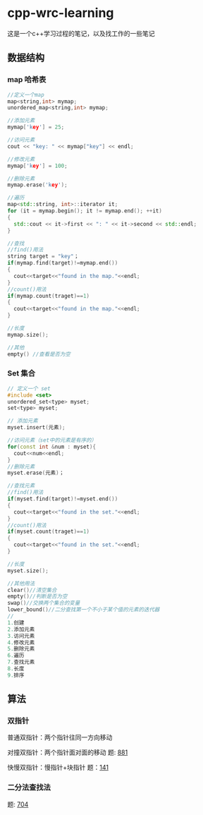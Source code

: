 # cpp-wrc-learning
这是一个c++学习过程的笔记，以及找工作的一些笔记


## 数据结构
### map 哈希表
```cpp
//定义一个map
map<string,int> mymap;
unordered_map<string,int> mymap;

//添加元素
mymap['key'] = 25;

//访问元素
cout << "key: " << mymap["key"] << endl;

//修改元素
mymap['key'] = 100;

//删除元素
mymap.erase('key');

//遍历
map<std::string, int>::iterator it;
for (it = mymap.begin(); it != mymap.end(); ++it)
{
  std::cout << it->first << ": " << it->second << std::endl;
}

//查找
//find()用法
string target = "key"；
if(mymap.find(target)!=mymap.end())
{
  cout<<target<<"found in the map."<<endl;
}
//count()用法
if(mymap.count(traget)==1)
{
  cout<<target<<"found in the map."<<endl;
}

//长度
mymap.size();

//其他
empty() //查看是否为空
```



### Set 集合
```cpp
// 定义一个 set
#include <set>
unordered_set<type> myset;
set<type> myset;

// 添加元素
myset.insert(元素);

//访问元素（set中的元素是有序的）
for(const int &num : myset){
  cout<<num<<endl;
}
//删除元素
myset.erase(元素)；

//查找元素
//find()用法
if(myset.find(target)!=myset.end())
{
  cout<<target<<"found in the set."<<endl;
}
//count()用法
if(myset.count(traget)==1)
{
  cout<<target<<"found in the set."<<endl;
}

//长度
myset.size();

//其他用法
clear()//清空集合
empty()//判断是否为空
swap()//交换两个集合的变量
lower_bound()//二分查找第一个不小于某个值的元素的迭代器
//
1.创建
2.添加元素
3.访问元素
4.修改元素
5.删除元素
6.遍历
7.查找元素
8.长度
9.排序

```


## 算法
### 双指针
普通双指针：两个指针往同一方向移动


对撞双指针：两个指针面对面的移动 题: [881](https://github.com/wrc0616/cpp-wrc-learning/blob/main/leetcode/881%20%E6%95%91%E7%94%9F%E8%89%87.cpp)


快慢双指针：慢指针+块指针  题：[141](https://github.com/wrc0616/cpp-wrc-learning/blob/main/leetcode/141%20%E7%8E%AF%E5%BD%A2%E9%93%BE%E8%A1%A8.cpp)


### 二分法查找法
题: [704](https://github.com/wrc0616/cpp-wrc-learning/blob/main/leetcode/704%20%E4%BA%8C%E5%88%86%E6%9F%A5%E6%89%BE.cpp)
